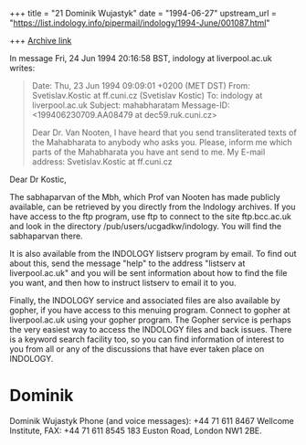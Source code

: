 +++
title = "21 Dominik Wujastyk"
date = "1994-06-27"
upstream_url = "https://list.indology.info/pipermail/indology/1994-June/001087.html"

+++
[Archive link](https://list.indology.info/pipermail/indology/1994-June/001087.html)

In message Fri, 24 Jun 1994 20:16:58 BST, indology at liverpool.ac.uk  writes:

> Date: Thu, 23 Jun 1994 09:09:01 +0200 (MET DST)
> From: Svetislav.Kostic at ff.cuni.cz (Svetislav Kostic)
> To: indology at liverpool.ac.uk
> Subject: mahabharatam
> Message-ID: <199406230709.AA08479 at dec59.ruk.cuni.cz>
>
> Dear Dr. Van Nooten,
> I have heard that you send transliterated texts of the Mahabharata to
> anybody who asks you.
> Please, inform me which parts of the Mahabharata you have ant send to me.
> My E-mail address:
> Svetislav.Kostic at ff.cuni.cz

Dear Dr Kostic,

The sabhaparvan of the Mbh, which Prof van Nooten has made publicly
available, can be retrieved by you directly from the Indology archives.  If
you have access to the ftp program, use ftp to connect to the site
ftp.bcc.ac.uk and look in the directory /pub/users/ucgadkw/indology.  You
will find the sabhaparvan there.

It is also available from the INDOLOGY listserv program by email.  To find
out about this, send the message "help" to the address
"listserv at liverpool.ac.uk" and you will be sent information about how to
find the file you want, and then how to instruct listserv to email it to
you.

Finally, the INDOLOGY service and associated files are also available by
gopher, if you have access to this menuing program.  Connect to
gopher at liverpool.ac.uk using your gopher program.  The Gopher service is
perhaps the very easiest way to access the INDOLOGY files and back issues.
There is a keyword search facility too, so you can find information of
interest to you from all or any of the discussions that have ever taken
place on INDOLOGY.

Dominik
 ==
 Dominik Wujastyk           Phone (and voice messages): +44 71 611 8467
 Wellcome Institute,                               FAX: +44 71 611 8545
 183 Euston Road, London NW1 2BE.





